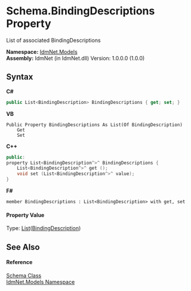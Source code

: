 # Schema.BindingDescriptions Property 
 

List of associated BindingDescriptions

**Namespace:**&nbsp;<a href="N_IdmNet_Models">IdmNet.Models</a><br />**Assembly:**&nbsp;IdmNet (in IdmNet.dll) Version: 1.0.0.0 (1.0.0)

## Syntax

**C#**<br />
``` C#
public List<BindingDescription> BindingDescriptions { get; set; }
```

**VB**<br />
``` VB
Public Property BindingDescriptions As List(Of BindingDescription)
	Get
	Set
```

**C++**<br />
``` C++
public:
property List<BindingDescription^>^ BindingDescriptions {
	List<BindingDescription^>^ get ();
	void set (List<BindingDescription^>^ value);
}
```

**F#**<br />
``` F#
member BindingDescriptions : List<BindingDescription> with get, set

```


#### Property Value
Type: <a href="http://msdn2.microsoft.com/en-us/library/6sh2ey19" target="_blank">List</a>(<a href="T_IdmNet_Models_BindingDescription">BindingDescription</a>)

## See Also


#### Reference
<a href="T_IdmNet_Models_Schema">Schema Class</a><br /><a href="N_IdmNet_Models">IdmNet.Models Namespace</a><br />